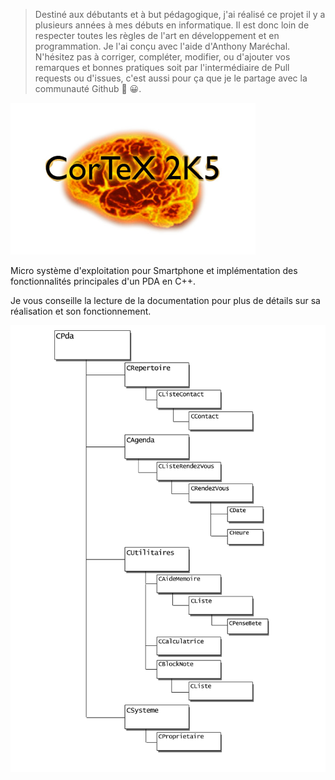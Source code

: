 > Destiné aux débutants et à but pédagogique, j'ai réalisé ce projet il y a plusieurs années à mes débuts en informatique. Il est donc loin de respecter toutes les règles de l'art en développement et en programmation. Je l'ai conçu avec l'aide d'Anthony Maréchal. N'hésitez pas à corriger, compléter, modifier, ou d'ajouter vos remarques et bonnes pratiques soit par l'intermédiaire de Pull requests ou d'issues, c'est aussi pour ça que je le partage avec la communauté Github 💪 😀.

![alt text](documentation/logo.png?raw=true "logo")

Micro système d'exploitation pour Smartphone et implémentation des fonctionnalités principales d'un PDA en C++.

Je vous conseille la lecture de la documentation pour plus de détails sur sa réalisation et son fonctionnement.

![alt text](documentation/schema.jpg?raw=true "schema")
